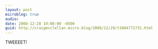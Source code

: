 ```yaml
---
layout: post
microblog: true
audio: 
date: 2008-12-28 19:00:00 -0500
guid: http://craigmcclellan.micro.blog/2008/12/29/t1084771731.html
---
```

TWEEEET!
